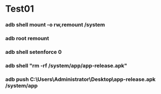 # Test01
### adb shell mount -o rw,remount /system
### adb root remount
### adb shell setenforce 0
### adb shell "rm -rf /system/app/app-release.apk"
### adb push C:\Users\Administrator\Desktop\app-release.apk /system/app